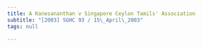 ```yaml
---
title: A Kanesananthan v Singapore Ceylon Tamils' Association
subtitle: "[2003] SGHC 93 / 15\_April\_2003"
tags: null

---
```



